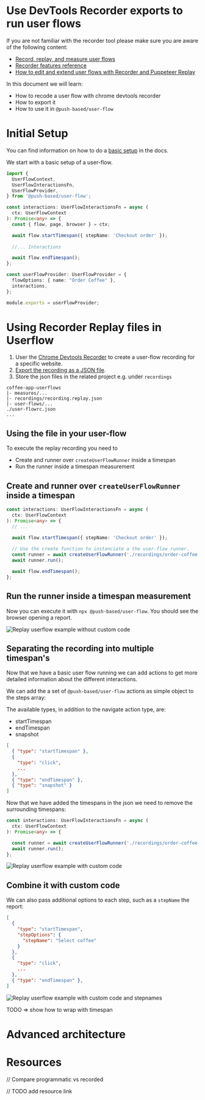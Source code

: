 # Use DevTools Recorder exports to run user flows

If you are not familiar with the recorder tool please make sure you are aware of the following content:

- [Record, replay, and measure user flows](https://developer.chrome.com/docs/devtools/recorder/)
- [Recorder features reference](https://developer.chrome.com/docs/devtools/recorder/reference/)
- [How to edit and extend user flows with Recorder and Puppeteer Replay](https://youtu.be/LBgzmqzp7ew)

In this document we will learn:
- How to recode a user flow with chrome devtools recorder
- How to export it
- How to use it in `@push-based/user-flow`

# Initial Setup

You can find information on how to do a [basic setup](writing-basic-user-flows.md) in the docs.

We start with a basic setup of a user-flow.

```ts
import {
  UserFlowContext,
  UserFlowInteractionsFn,
  UserFlowProvider,
} from '@push-based/user-flow';

const interactions: UserFlowInteractionsFn = async (
  ctx: UserFlowContext
): Promise<any> => {
  const { flow, page, browser } = ctx;

  await flow.startTimespan({ stepName: 'Checkout order' });
  
  //... Interactions

  await flow.endTimespan();
};

const userFlowProvider: UserFlowProvider = {
  flowOptions: { name: "Order Coffee" },
  interactions,
};

module.exports = userFlowProvider;
```

# Using Recorder Replay files in Userflow

1. User the [Chrome Devtools Recorder](https://developer.chrome.com/docs/devtools/recorder/#open) to create a user-flow recording for a specific website.
2. [Export the recording as a JSON file](https://developer.chrome.com/docs/devtools/recorder/reference/#:~:text=Export%20as%20a%20JSON%20file).
3. Store the json files in the related project e.g. under `recordings`

```
coffee-app-userflows
|- measures/...
|- recordings/recording.replay.json
|- user-flows/...
./user-flowrc.json
... 
```

## Using the file in your user-flow

To execute the replay recording you need to
- Create and runner over `createUserFlowRunner` inside a timespan
- Run the runner inside a timespan measurement 

## Create and runner over `createUserFlowRunner` inside a timespan

```typescript
const interactions: UserFlowInteractionsFn = async (
  ctx: UserFlowContext
): Promise<any> => {
  // ...

  await flow.startTimespan({ stepName: 'Checkout order' });
  
  // Use the create function to instanciate a the user-flow runner.
  const runner = await createUserFlowRunner('./recordings/order-coffee.replay.json', ctx)
  await runner.run();

  await flow.endTimespan();
};
```

## Run the runner inside a timespan measurement 

Now you can execute it with `npx @push-based/user-flow`. 
You should see the browser opening a report.

![Replay userflow example without custom code](./images/lhr-replay-example-results-1.png)

## Separating the recording into multiple timespan's

Now that we have a basic user flow running we can add actions to get more detailed information about the different interactions. 

We can add the a set of `@push-based/user-flow` actions as simple object to the steps array:

The available types, in addition to the navigate action type, are:
- startTimespan
- endTimespan
- snapshot

```json
[
  { "type": "startTimespan" },
  { 
    "type": "click",
    ...
  },
  { "type": "endTimespan" },
  { "type": "snapshot" }
]
```

Now that we have added the timespans in the json we need to remove the surrounding timespans:

```typescript
const interactions: UserFlowInteractionsFn = async (
  ctx: UserFlowContext
): Promise<any> => {

  const runner = await createUserFlowRunner('./recordings/order-coffee-2.replay.json', ctx);
  await runner.run();
};
```

![Replay userflow example with custom code](./images/lhr-replay-example-results-2.png)

## Combine it with custom code

We can also pass additional options to each step, such as a `stepName` the report: 

```json
[
  { 
    "type": "startTimespan",
    "stepOptions": {
      "stepName": "Select coffee"
    }
  },
  { 
    "type": "click",
    ...
  },
  { "type": "endTimespan" },
]

```

![Replay userflow example with custom code and stepnames](./images/lhr-replay-example-results-3.png)

TODO => show how to wrap with timespan

# Advanced architecture

# Resources

// Compare programmatic vs recorded

// TODO add resource link
